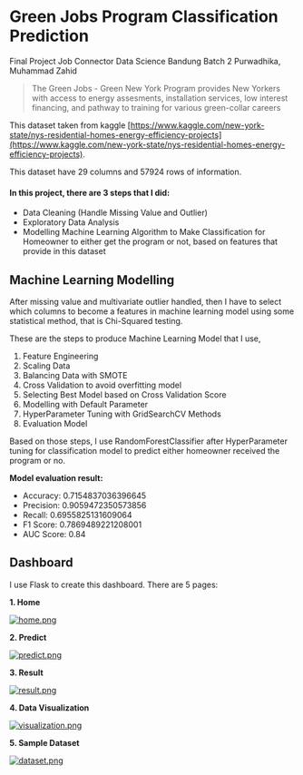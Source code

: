 # Green Jobs Program Classification Prediction
Final Project Job Connector Data Science Bandung Batch 2 Purwadhika, Muhammad Zahid

> The Green Jobs - Green New York Program provides New Yorkers with access to energy assesments, installation services, low interest financing, and pathway to training for various green-collar careers

This dataset taken from kaggle [https://www.kaggle.com/new-york-state/nys-residential-homes-energy-efficiency-projects](https://www.kaggle.com/new-york-state/nys-residential-homes-energy-efficiency-projects). 

This dataset have 29 columns and 57924 rows of information. 


#### In this project, there are 3 steps that I did:
-    Data Cleaning (Handle Missing Value and Outlier)
-    Exploratory Data Analysis
-    Modelling Machine Learning Algorithm to Make Classification for Homeowner to either get the program or not, based on features that provide in this dataset


## Machine Learning Modelling
After missing value and multivariate outlier handled, then I have to select which columns to become a features in machine learning model using some statistical method, that is Chi-Squared testing.

These are the steps to produce Machine Learning Model that I use,
1. Feature Engineering
2. Scaling Data
3. Balancing Data with SMOTE
3. Cross Validation to avoid overfitting model
4. Selecting Best Model based on Cross Validation Score
5. Modelling with Default Parameter
6. HyperParameter Tuning with GridSearchCV Methods
5. Evaluation Model

Based on those steps, I use RandomForestClassifier after HyperParameter tuning for classification model to predict either homeowner received the program or no.

**Model evaluation result:** 
- Accuracy: 0.7154837036396645
- Precision: 0.9059472350573856
- Recall: 0.6955825131609064
- F1 Score: 0.7869489221208001
- AUC Score: 0.84

## Dashboard

I use Flask to create this dashboard. There are 5 pages:

**1. Home**

[![home.png](https://i.postimg.cc/8k0q68zt/home.png)](https://postimg.cc/Bt2hrVDK)

**2. Predict**

[![predict.png](https://i.postimg.cc/SRQKzDRN/predict.png)](https://postimg.cc/hzwnk8VH)

**3. Result**

[![result.png](https://i.postimg.cc/4yMTN5h0/result.png)](https://postimg.cc/8fhYZL4d)

**4. Data Visualization**

[![visualization.png](https://i.postimg.cc/vBZRrjrj/visualization.png)](https://postimg.cc/Lqw0Rx0B)

**5. Sample Dataset**

[![dataset.png](https://i.postimg.cc/Jhb769Bz/dataset.png)](https://postimg.cc/67pNTb0k)









